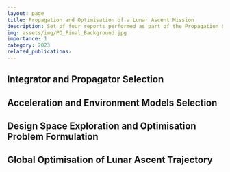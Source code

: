 ```yaml
---
layout: page
title: Propagation and Optimisation of a Lunar Ascent Mission
description: Set of four reports performed as part of the Propagation & Optimisation course of the TU Delft.
img: assets/img/PO_Final_Background.jpg
importance: 1
category: 2023
related_publications:
---
```


<h2>Integrator and Propagator Selection</h2>

<object data="{{ site.url }}{{ site.baseurl }}/assets/pdf/PO_A1.pdf" width="353" height="500" type="application/pdf"></object>

<h2>Acceleration and Environment Models Selection</h2>

<object data="{{ site.url }}{{ site.baseurl }}/assets/pdf/PO_A2.pdf" width="353" height="500" type="application/pdf"></object>

<h2>Design Space Exploration and Optimisation Problem Formulation</h2>

<object data="{{ site.url }}{{ site.baseurl }}/assets/pdf/PO_A3.pdf" width="353" height="500" type="application/pdf"></object>

<h2>Global Optimisation of Lunar Ascent Trajectory</h2>

<object data="{{ site.url }}{{ site.baseurl }}/assets/pdf/PO_A4.pdf" width="353" height="500" type="application/pdf"></object>
